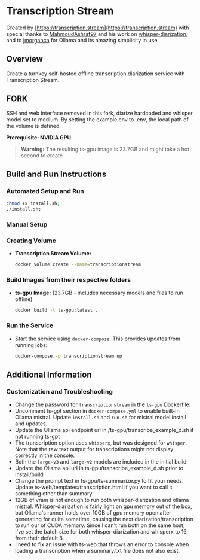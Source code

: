 
# Transcription Stream
Created by [https://transcription.stream](https://transcription.stream) with special thanks to [MahmoudAshraf97](https://github.com/MahmoudAshraf97) and his work on [whisper-diarization](https://github.com/MahmoudAshraf97/whisper-diarization/), and to [jmorganca](https://github.com/jmorganca/ollama) for Ollama and its amazing simplicity in use.

## Overview
Create a turnkey self-hosted offline transcription diarization service with Transcription Stream.

## FORK
SSH and web interface removed in this fork, diarize hardcoded and whisper model set to medium.
By setting the example.env to .env, the local path of the volume is defined.


**Prerequisite: NVIDIA GPU**
> **Warning:** The resulting ts-gpu image is 23.7GB and might take a hot second to create

## Build and Run Instructions
### Automated Setup and Run
```bash
chmod +x install.sh;
./install.sh;
```

### Manual Setup
### Creating Volume
- **Transcription Stream Volume:**
  ```bash
  docker volume create --name=transcriptionstream
  ```

### Build Images from their respective folders
- **ts-gpu Image:** (23.7GB - includes necessary models and files to run offline)
  ```bash
  docker build -t ts-gpu:latest .
  ```

### Run the Service
- Start the service using `docker-compose`. This provides updates from running jobs:
  ```bash
  docker-compose -p transcriptionstream up
  ```

## Additional Information


### Customization and Troubleshooting
- Change the password for `transcriptionstream` in the `ts-gpu` Dockerfile.
- Uncomment ts-gpt section in `docker-compose.yml` to enable built-in Ollama mistral. Update `install.sh` and `run.sh` for mistral model install and updates.
- Update the Ollama api endpoint url in /ts-gpu/transcribe_example_d.sh if not running ts-gpt
- The transcription option uses `whisperx`, but was designed for `whisper`. Note that the raw text output for transcriptions might not display correctly in the console.
- Both the `large-v3` and `large-v2` models are included in the initial build.
- Update the Ollama api url in ts-gpu/transcribe_example_d.sh prior to install/build
- Change the prompt text in ts-gpu/ts-summarize.py to fit your needs. Update ts-web/templates/transcription.html if you want to call it something other than summary.
- 12GB of vram is not enough to run both whisper-diarization and ollama mistral. Whisper-diarization is fairly light on gpu memory out of the box, but Ollama's runner holds over 10GB of gpu memory open after generating for quite sometime, causing the next diarization/transcription to run our of CUDA memory. Since I can't run both on the same host, I've set the batch size for both whisper-diarization and whisperx to 16, from their default 8.
- I need to fix an issue with ts-web that throws an error to console when loading a transcription when a summary.txt file does not also exist.